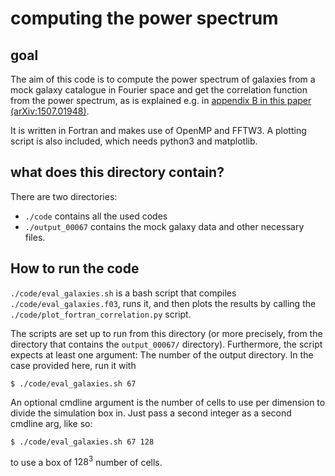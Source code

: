 # computing the power spectrum

## goal
The aim of this code is to compute the power spectrum of galaxies from a mock galaxy catalogue in Fourier space and get the correlation function from the power spectrum, as is explained e.g. in [appendix B in this paper (arXiv:1507.01948)][1].

It is written in Fortran and makes use of  OpenMP and FFTW3. A plotting script is also included, which needs python3 and matplotlib.


##  what does this directory contain?
There are two directories:

 - `./code` contains all the used codes
 - `./output_00067` contains the  mock galaxy data and other necessary files.


## How to run the code

`./code/eval_galaxies.sh` is a bash script that compiles `./code/eval_galaxies.f03`, runs it, and then plots the results by calling the `./code/plot_fortran_correlation.py` script.

The scripts are set up to run from this directory (or more precisely, from the directory that contains the `output_00067/` directory). Furthermore, the script expects at least one argument: The number of the output directory. In the case provided here, run it with 

    $ ./code/eval_galaxies.sh 67

An optional cmdline argument is the number of cells to use per dimension to divide the simulation box in. Just pass a second integer as a second cmdline arg, like so:

    $ ./code/eval_galaxies.sh 67 128

to use a box of $128^{3}$ number of cells.


  [1]: https://arxiv.org/pdf/1507.01948.pdf

